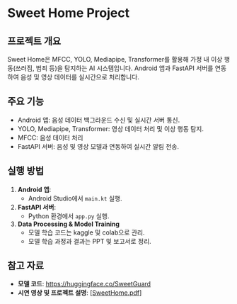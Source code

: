 # Sweet Home Project

## 프로젝트 개요
Sweet Home은 MFCC, YOLO, Mediapipe, Transformer를 활용해 가정 내 이상 행동(쓰러짐, 범죄 등)을 탐지하는 AI 시스템입니다. 
Android 앱과 FastAPI 서버를 연동하여 음성 및 영상 데이터를 실시간으로 처리합니다.

## 주요 기능
- Android 앱: 음성 데이터 백그라운드 수신 및 실시간 서버 통신.
- YOLO, Mediapipe, Transformer: 영상 데이터 처리 및 이상 행동 탐지.
- MFCC: 음성 데이터 처리
- FastAPI 서버: 음성 및 영상 모델과 연동하여 실시간 알림 전송.

## 실행 방법
1. **Android 앱**:
   - Android Studio에서 `main.kt` 실행.
2. **FastAPI 서버**:
   - Python 환경에서 `app.py` 실행.
3. **Data Processing & Model Training**  
   - 모델 학습 코드는 kaggle 및 colab으로 관리.
   - 모델 학습 과정과 결과는 PPT 및 보고서로 정리.

## 참고 자료
- **모델 코드**: https://huggingface.co/SweetGuard
- **시연 영상 및 프로젝트 설명**: [[SweetHome.pdf](https://github.com/user-attachments/files/19525383/SweetHome.pdf)]
